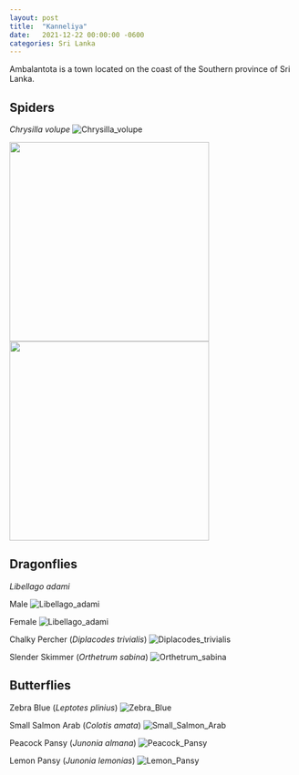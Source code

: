 ```yaml
---
layout: post
title:  "Kanneliya"
date:   2021-12-22 00:00:00 -0600
categories: Sri Lanka
---
```


Ambalantota is a town located on the coast of the Southern province of Sri Lanka.



## Spiders

_Chrysilla volupe_
![Chrysilla_volupe](/assets/Ambalantota/Chrysilla_volupe.jpg)

<img src="/assets/Ambalantota/Chrysilla_volupe2.jpg"  width="350" height="350">  <img src="/assets/Ambalantota/Chrysilla_volupe3.jpg"  width="350" height="350">

## Dragonflies
	
_Libellago adami_

Male
![Libellago_adami](/assets/Ambalantota/Libellago_adami.jpg)

Female
![Libellago_adami](/assets/Ambalantota/Libellago_adami2.jpg)

Chalky Percher (_Diplacodes trivialis_)
![Diplacodes_trivialis](/assets/Ambalantota/Diplacodes_trivialis.jpg)

Slender Skimmer (_Orthetrum sabina_)
![Orthetrum_sabina](/assets/Ambalantota/Orthetrum_sabina.jpg)

## Butterflies

Zebra Blue (_Leptotes plinius_)
![Zebra_Blue](/assets/Ambalantota/Zebra_Blue.jpg)

Small Salmon Arab (_Colotis amata_)
![Small_Salmon_Arab](/assets/Ambalantota/Small_Salmon_Arab.jpg)

Peacock Pansy (_Junonia almana_)
![Peacock_Pansy](/assets/Ambalantota/Peacock_Pansy.jpg)

Lemon Pansy (_Junonia lemonias_)
![Lemon_Pansy](/assets/Ambalantota/Lemon_Pansy.jpg)